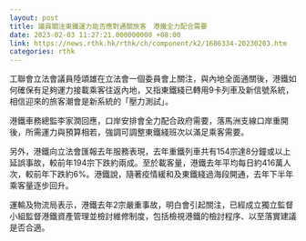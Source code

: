 ```yaml
---
layout: post
title: 議員關注東鐵運力能否應對通關旅客　港鐵全力配合需要
date: 2023-02-03 11:27:21.000000000 +08:00
link: https://news.rthk.hk/rthk/ch/component/k2/1686334-20230203.htm
categories: rthk
---
```


工聯會立法會議員陸頌雄在立法會一個委員會上關注，與內地全面通關後，港鐵如何確保有足夠運力接載乘客往返內地，又指東鐵綫已轉用9卡列車及新信號系統，相信迎來的旅客潮會是新系統的「壓力測試」。

港鐵車務總監李家潤回應，口岸安排會全力配合政府需要，落馬洲支線口岸重開後，所需運力與預算相若，強調可調整東鐵綫班次以滿足乘客需要。

另外，港鐵向立法會匯報去年服務表現，去年重鐵列車共有154宗達8分鐘或以上延誤事故，較前年194宗下跌約兩成。至於載客量，港鐵去年平均每日約416萬人次，較前年下跌約6%。港鐵說，隨著疫情緩和及東鐵綫過海段開通，去年下半年乘客量逐步回升。

運輸及物流局表示，港鐵去年2宗嚴重事故，明白會引起關注，已經成立獨立監督小組監督港鐵資產管理並檢討維修制度，包括檢視港鐵的檢討程序、以至落實建議是否合適。
